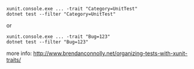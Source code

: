 ﻿``` 
xunit.console.exe ... -trait "Category=UnitTest"
dotnet test --filter "Category=UnitTest" 

```

or 
``` 
xunit.console.exe ... -trait "Bug=123"
dotnet test --filter "Bug=123" 
```

more info: http://www.brendanconnolly.net/organizing-tests-with-xunit-traits/